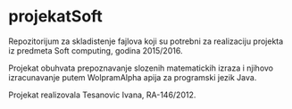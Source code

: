 # projekatSoft
Repozitorijum za skladistenje fajlova koji su potrebni za realizaciju projekta iz predmeta Soft computing, godina 2015/2016.

Projekat obuhvata prepoznavanje slozenih matematickih izraza i njihovo izracunavanje putem WolpramAlpha apija za programski jezik Java.

Projekat realizovala Tesanovic Ivana, RA-146/2012.
